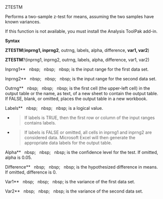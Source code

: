 ZTESTM

Performs a two-sample z-test for means, assuming the two samples have
known variances.

If this function is not available, you must install the Analysis ToolPak
add-in.

**Syntax**

**ZTESTM**(**inprng1, inprng2**, outrng, labels, alpha, difference,
**var1, var2**)

**ZTESTM**?(inprng1, inprng2, outrng, labels, alpha, difference, var1,
var2)

Inprng1**&nbsp;&nbsp;&nbsp;nbsp;&nbsp;&nbsp;&nbsp;nbsp;&nbsp;&nbsp;&nbsp;nbsp;&nbsp;is the input range for the first data
set.

Inprng2**&nbsp;&nbsp;&nbsp;nbsp;&nbsp;&nbsp;&nbsp;nbsp;&nbsp;&nbsp;&nbsp;nbsp;&nbsp;is the input range for the second data
set.

Outrng**&nbsp;&nbsp;&nbsp;nbsp;&nbsp;&nbsp;&nbsp;nbsp;&nbsp;&nbsp;&nbsp;nbsp;&nbsp;is the first cell (the upper-left cell) in
the output table or the name, as text, of a new sheet to contain the
output table. If FALSE, blank, or omitted, places the output table in a
new workbook.

Labels**&nbsp;&nbsp;&nbsp;nbsp;&nbsp;&nbsp;&nbsp;nbsp;&nbsp;&nbsp;&nbsp;nbsp;&nbsp;is a logical value.

  - > If labels is TRUE, then the first row or column of the input
    > ranges contains labels.

  - > If labels is FALSE or omitted, all cells in inprng1 and inprng2
    > are considered data. Microsoft Excel will then generate the
    > appropriate data labels for the output table.


Alpha**&nbsp;&nbsp;&nbsp;nbsp;&nbsp;&nbsp;&nbsp;nbsp;&nbsp;&nbsp;&nbsp;nbsp;&nbsp;is the confidence level for the test. If
omitted, alpha is 0.05.

Difference**&nbsp;&nbsp;&nbsp;nbsp;&nbsp;&nbsp;&nbsp;nbsp;&nbsp;&nbsp;&nbsp;nbsp;&nbsp;is the hypothesized difference in
means. If omitted, difference is 0.

Var1**&nbsp;&nbsp;&nbsp;nbsp;&nbsp;&nbsp;&nbsp;nbsp;&nbsp;&nbsp;&nbsp;nbsp;&nbsp;is the variance of the first data set.

Var2**&nbsp;&nbsp;&nbsp;nbsp;&nbsp;&nbsp;&nbsp;nbsp;&nbsp;&nbsp;&nbsp;nbsp;&nbsp;is the variance of the second data set.

